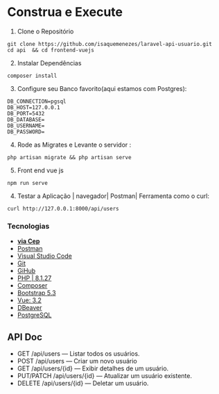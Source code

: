 # Construa e Execute
1. Clone o Repositório
```
git clone https://github.com/isaquemenezes/laravel-api-usuario.git
cd api  && cd frontend-vuejs
```
2. Instalar Dependências
```
composer install

```

3. Configure seu Banco favorito(aqui estamos com Postgres):
```
DB_CONNECTION=pgsql
DB_HOST=127.0.0.1
DB_PORT=5432
DB_DATABASE=
DB_USERNAME=
DB_PASSWORD=
``` 
4. Rode as Migrates e Levante o servidor :
 ```
 php artisan migrate && php artisan serve
``` 

5. Front end vue js
```
npm run serve
```


4. Testar a Aplicação | navegador| Postman| Ferramenta como o curl:
```
curl http://127.0.0.1:8000/api/users
```

### Tecnologias

- **[via Cep](https://viacep.com.br/)**
- [Postman](https://www.postman.com/)
- [Visual Studio Code](https://code.visualstudio.com/)
- [Git](https://git-scm.com/)
- [GiHub](https://github.com/)
- [PHP | 8.1.27 ](https://www.php.net/)
- [Composer](https://getcomposer.org/)
- [Bootstrap 5.3](https://getbootstrap.com/)
- [Vue: 3.2 ](https://vuejs.org/)
- [DBeaver ](https://dbeaver.io/download/)
- [PostgreSQL](https://www.postgresql.org/)

## API Doc
- GET /api/users — Listar todos os usuários.
- POST /api/users — Criar um novo usuário
- GET /api/users/{id} — Exibir detalhes de um usuário.
- PUT/PATCH /api/users/{id} — Atualizar um usuário existente.
- DELETE /api/users/{id} — Deletar um usuário.
